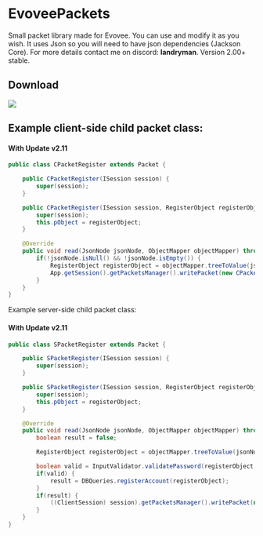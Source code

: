 # EvoveePackets
Small packet library made for Evovee. You can use and modify it as you wish. It uses Json so you will need to have json dependencies (Jackson Core).
For more details contact me on discord: **landryman**.
Version 2.00+ stable.

## Download
[![](https://www.jitpack.io/v/FrostedCA/EvoveePackets.svg)](https://www.jitpack.io/#FrostedCA/EvoveePackets)

## Example client-side child packet class:
#### With Update v2.11
```java
public class CPacketRegister extends Packet {

    public CPacketRegister(ISession session) {
        super(session);
    }

    public CPacketRegister(ISession session, RegisterObject registerObject) {
        super(session);
        this.pObject = registerObject;
    }

    @Override
    public void read(JsonNode jsonNode, ObjectMapper objectMapper) throws JsonProcessingException {
        if(!jsonNode.isNull() && !jsonNode.isEmpty()) {
            RegisterObject registerObject = objectMapper.treeToValue(jsonNode, RegisterObject.class);
            App.getSession().getPacketsManager().writePacket(new CPacketLogin(App.getSession(), registerObject));
        }
    }
}
```

Example server-side child packet class:
#### With Update v2.11
```java
public class SPacketRegister extends Packet {

    public SPacketRegister(ISession session) {
        super(session);
    }

    public SPacketRegister(ISession session, RegisterObject registerObject) {
        super(session);
        this.pObject = registerObject;
    }

    @Override
    public void read(JsonNode jsonNode, ObjectMapper objectMapper) throws JsonProcessingException {
        boolean result = false;

        RegisterObject registerObject = objectMapper.treeToValue(jsonNode, RegisterObject.class);

        boolean valid = InputValidator.validatePassword(registerObject.getPassword(), registerObject.getConfPassword());
        if(valid) {
            result = DBQueries.registerAccount(registerObject);
        }
        if(result) {
            ((ClientSession) session).getPacketsManager().writePacket(new SPacketRegister(session, registerObject));
        }
    }
}
```
